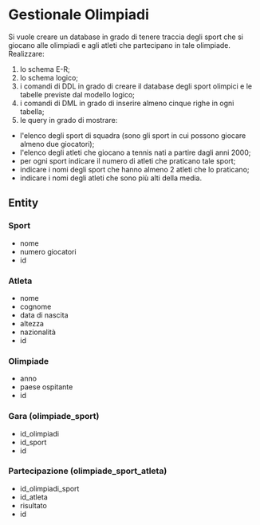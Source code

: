 # Gestionale Olimpiadi
Si vuole creare un database in grado di tenere traccia degli sport che si giocano alle olimpiadi e agli atleti che partecipano in tale olimpiade. Realizzare:
1.	 lo schema E-R;
2.	lo schema logico;
3.	i comandi di DDL in grado di creare il database degli sport olimpici e le tabelle previste dal modello logico;
4.	i comandi di DML in grado di inserire  almeno cinque righe in ogni tabella;
5.	le query in grado di mostrare: 
* l'elenco degli sport di squadra (sono gli sport in cui possono giocare almeno due giocatori);
*	l'elenco degli atleti che giocano a  tennis nati a partire dagli anni 2000;
*	per ogni sport indicare il numero di atleti che  praticano tale sport;
*	indicare i nomi degli sport  che hanno almeno  2 atleti che lo praticano;
*	indicare i nomi  degli atleti  che sono più alti della media.

## Entity
### Sport
* nome
* numero giocatori
* id
### Atleta
* nome
* cognome
* data di nascita
* altezza
* nazionalità
* id
### Olimpiade
* anno
* paese ospitante
* id
### Gara (olimpiade_sport)
* id_olimpiadi
* id_sport
* id
### Partecipazione (olimpiade_sport_atleta)
* id_olimpiadi_sport
* id_atleta
* risultato
* id
